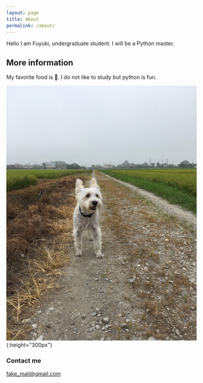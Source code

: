 ```yaml
---
layout: page
title: About
permalink: /about/
---
```

Hello I am Fuyuki, undergraduate student. I will be a Python master.

## More information

My favorite food is 🍜. I do not like to study but python is fun.

![](/images/saku.jpg){:height="300px"}

### Contact me

[fake_mail@gmail.com](mailto:fake_mail@gmail.com)
